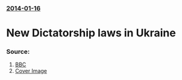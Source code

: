 ### [2014-01-16](/news/2014/01/16/index.md)

# New Dictatorship laws in Ukraine 




### Source:

1. [BBC](http://www.bbc.co.uk/news/world-europe-25771595#)
1. [Cover Image](http://ichef-1.bbci.co.uk/news/1024/media/images/72339000/jpg/_72339738_020650230-1.jpg)
